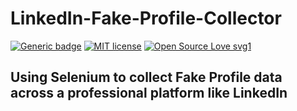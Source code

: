 # LinkedIn-Fake-Profile-Collector

[![Generic badge](https://img.shields.io/badge/BUILD-PASSING-<COLOR>.svg)](https://shields.io/)
[![MIT license](https://img.shields.io/badge/License-MIT-blue.svg)](https://lbesson.mit-license.org/)
[![Open Source Love svg1](https://badges.frapsoft.com/os/v1/open-source.svg?v=103)](https://github.com/ellerbrock/open-source-badges/)
## Using Selenium to collect Fake Profile data across a professional platform like LinkedIn

